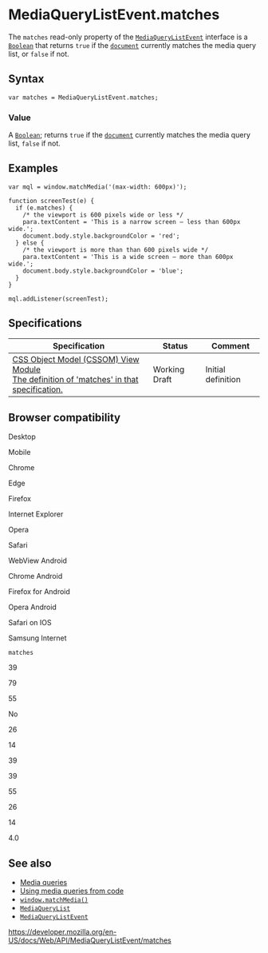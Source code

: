 MediaQueryListEvent.matches
===========================

The `matches` read-only property of the [`MediaQueryListEvent`](../mediaquerylistevent) interface is a [`Boolean`](https://developer.mozilla.org/en-US/docs/Web/JavaScript/Reference/Global_Objects/Boolean) that returns `true` if the [`document`](../document) currently matches the media query list, or `false` if not.

Syntax
------

    var matches = MediaQueryListEvent.matches;

### Value

A [`Boolean`](https://developer.mozilla.org/en-US/docs/Web/JavaScript/Reference/Global_Objects/Boolean); returns `true` if the [`document`](../document) currently matches the media query list, `false` if not.

Examples
--------

    var mql = window.matchMedia('(max-width: 600px)');

    function screenTest(e) {
      if (e.matches) {
        /* the viewport is 600 pixels wide or less */
        para.textContent = 'This is a narrow screen — less than 600px wide.';
        document.body.style.backgroundColor = 'red';
      } else {
        /* the viewport is more than than 600 pixels wide */
        para.textContent = 'This is a wide screen — more than 600px wide.';
        document.body.style.backgroundColor = 'blue';
      }
    }

    mql.addListener(screenTest);

Specifications
--------------

<table><thead><tr class="header"><th>Specification</th><th>Status</th><th>Comment</th></tr></thead><tbody><tr class="odd"><td><a href="https://drafts.csswg.org/cssom-view/#dom-mediaquerylistevent-matches">CSS Object Model (CSSOM) View Module<br />
<span class="small">The definition of 'matches' in that specification.</span></a></td><td><span class="spec-wd">Working Draft</span></td><td>Initial definition</td></tr></tbody></table>

Browser compatibility
---------------------

Desktop

Mobile

Chrome

Edge

Firefox

Internet Explorer

Opera

Safari

WebView Android

Chrome Android

Firefox for Android

Opera Android

Safari on IOS

Samsung Internet

`matches`

39

79

55

No

26

14

39

39

55

26

14

4.0

See also
--------

-   [Media queries](https://developer.mozilla.org/en-US/docs/Web/CSS/Media_Queries/Using_media_queries)
-   [Using media queries from code](https://developer.mozilla.org/en-US/docs/Web/CSS/Media_Queries/Testing_media_queries)
-   [`window.matchMedia()`](../window/matchmedia)
-   [`MediaQueryList`](../mediaquerylist)
-   [`MediaQueryListEvent`](../mediaquerylistevent)

<a href="https://developer.mozilla.org/en-US/docs/Web/API/MediaQueryListEvent/matches" class="_attribution-link">https://developer.mozilla.org/en-US/docs/Web/API/MediaQueryListEvent/matches</a>
